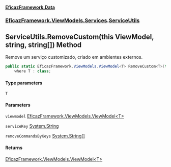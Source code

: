 #### [EficazFramework.Data](EficazFrameworkData.md 'EficazFramework Data')
### [EficazFramework.ViewModels.Services](EficazFrameworkData.md#EficazFramework.ViewModels.Services 'EficazFramework.ViewModels.Services').[ServiceUtils](EficazFramework.ViewModels.Services/ServiceUtils.md 'EficazFramework.ViewModels.Services.ServiceUtils')

## ServiceUtils.RemoveCustom<T>(this ViewModel<T>, string, string[]) Method

Remove um serviço customizado, criado em ambientes externos.

```csharp
public static EficazFramework.ViewModels.ViewModel<T> RemoveCustom<T>(this EficazFramework.ViewModels.ViewModel<T> viewmodel, string serviceKey, string[] removeCommandsByKeys=null)
    where T : class;
```
#### Type parameters

<a name='EficazFramework.ViewModels.Services.ServiceUtils.RemoveCustom_T_(thisEficazFramework.ViewModels.ViewModel_T_,string,string[]).T'></a>

`T`
#### Parameters

<a name='EficazFramework.ViewModels.Services.ServiceUtils.RemoveCustom_T_(thisEficazFramework.ViewModels.ViewModel_T_,string,string[]).viewmodel'></a>

`viewmodel` [EficazFramework.ViewModels.ViewModel&lt;](EficazFramework.ViewModels/ViewModel_T_.md 'EficazFramework.ViewModels.ViewModel<T>')[T](EficazFramework.ViewModels.Services/ServiceUtils/RemoveCustom_T_(thisViewModel_T_,string,string[]).md#EficazFramework.ViewModels.Services.ServiceUtils.RemoveCustom_T_(thisEficazFramework.ViewModels.ViewModel_T_,string,string[]).T 'EficazFramework.ViewModels.Services.ServiceUtils.RemoveCustom<T>(this EficazFramework.ViewModels.ViewModel<T>, string, string[]).T')[&gt;](EficazFramework.ViewModels/ViewModel_T_.md 'EficazFramework.ViewModels.ViewModel<T>')

<a name='EficazFramework.ViewModels.Services.ServiceUtils.RemoveCustom_T_(thisEficazFramework.ViewModels.ViewModel_T_,string,string[]).serviceKey'></a>

`serviceKey` [System.String](https://docs.microsoft.com/en-us/dotnet/api/System.String 'System.String')

<a name='EficazFramework.ViewModels.Services.ServiceUtils.RemoveCustom_T_(thisEficazFramework.ViewModels.ViewModel_T_,string,string[]).removeCommandsByKeys'></a>

`removeCommandsByKeys` [System.String](https://docs.microsoft.com/en-us/dotnet/api/System.String 'System.String')[[]](https://docs.microsoft.com/en-us/dotnet/api/System.Array 'System.Array')

#### Returns
[EficazFramework.ViewModels.ViewModel&lt;](EficazFramework.ViewModels/ViewModel_T_.md 'EficazFramework.ViewModels.ViewModel<T>')[T](EficazFramework.ViewModels.Services/ServiceUtils/RemoveCustom_T_(thisViewModel_T_,string,string[]).md#EficazFramework.ViewModels.Services.ServiceUtils.RemoveCustom_T_(thisEficazFramework.ViewModels.ViewModel_T_,string,string[]).T 'EficazFramework.ViewModels.Services.ServiceUtils.RemoveCustom<T>(this EficazFramework.ViewModels.ViewModel<T>, string, string[]).T')[&gt;](EficazFramework.ViewModels/ViewModel_T_.md 'EficazFramework.ViewModels.ViewModel<T>')
